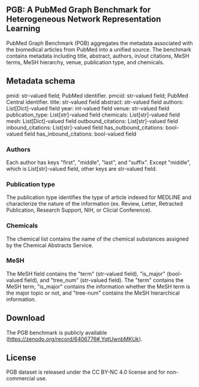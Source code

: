 ## PGB: A PubMed Graph Benchmark for Heterogeneous Network Representation Learning
PubMed Graph Benchmark (PGB) aggregates the metadata associated with the biomedical articles from PubMed into a unified source. 
The benchmark contains metadata including title, abstract, authors, in/out citations, MeSH terms, MeSH hierarchy, venue, publication type, and chemicals.

## Metadata schema
pmid: str-valued field; PubMed identifier.
pmcid: str-valued field; PubMed Central identifier.
title: str-valued field
abstract: str-valued field
authors: List[Dict]-valued field
year: int-valued field
venue: str-valued field
publication_type: List[str]-valued field
chemicals: List[str]-valued field
mesh: List[Dict]-valued field
outbound_citations: List[str]-valued field
inbound_citations: List[str]-valued field
has_outbound_citations: bool-valued field
has_inbound_citations: bool-valued field

### Authors
Each author has keys "first", "middle", "last", and "suffix". Except "middle", which is List[str]-valued field, other keys are str-valued field.

### Publication type
The publication type identifies the type of article indexed for MEDLINE and characterize the nature of the information
(ex. Review, Letter, Retracted Publication, Research Support, NIH, or Clicial Conference).

### Chemicals
The chemical list contains the name of the chemical substances assigned by the Chemical Abstracts Service.

### MeSH
The MeSH field contains the "term" (str-valued field), "is_major" (bool-valued field), and "tree_num" (str-valued field).
The "term" contains the MeSH term, "is_major" contains the information whether the MeSH term is the major topic or not, and "tree-num" contains the MeSH hierarchical information.

## Download
The PGB benchmark is publicly available (https://zenodo.org/record/6406776#.YqtUwnbMKUk).

## License
PGB dataset is released under the CC BY-NC 4.0 license and for non-commercial use.
